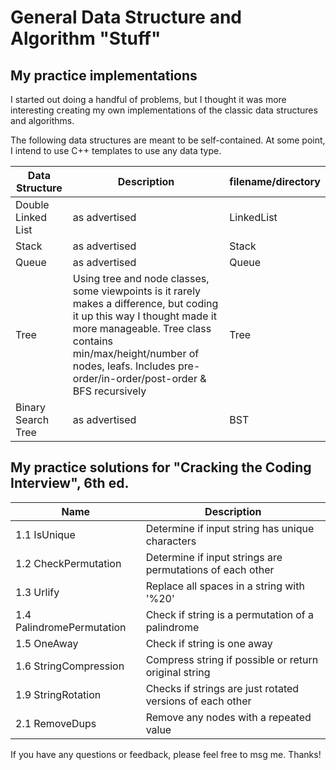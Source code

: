 # General Data Structure and Algorithm "Stuff"

## My practice implementations
I started out doing a handful of problems, but I thought it was more interesting creating my own implementations of the classic data structures and algorithms.


The following data structures are meant to be self-contained. At some point, I intend to use C++ templates to use any data type.

Data Structure | Description | filename/directory
--- | --- | ---
Double Linked List | as advertised | LinkedList
Stack | as advertised | Stack
Queue | as advertised | Queue
Tree | Using tree and node classes, some viewpoints is it rarely makes a difference, but coding it up this way I thought made it more manageable. Tree class contains min/max/height/number of nodes, leafs. Includes pre-order/in-order/post-order & BFS recursively | Tree
Binary Search Tree | as advertised | BST


## My practice solutions for "Cracking the Coding Interview", 6th ed.
Name | Description
--- | ---
1.1 IsUnique | Determine if input string has unique characters
1.2 CheckPermutation | Determine if input strings are permutations of each other
1.3 Urlify | Replace all spaces in a string with '%20'
1.4 PalindromePermutation | Check if string is a permutation of a palindrome
1.5 OneAway | Check if string is one away
1.6 StringCompression | Compress string if possible or return original string
1.9 StringRotation | Checks if strings are just rotated versions of each other
2.1 RemoveDups | Remove any nodes with a repeated value




If you have any questions or feedback, please feel free to msg me. Thanks!
